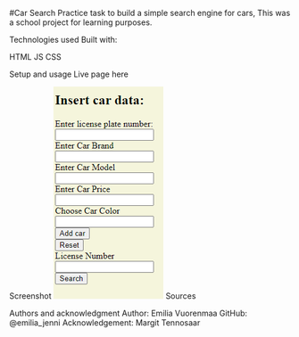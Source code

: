 #Car Search
Practice task to build a simple search engine for cars,
This was a school project for learning purposes.

Technologies used
Built with:

HTML
JS
CSS

Setup and usage
Live page here

Screenshot
![Car Search Screenshot](carsearcj.png)
Sources

Authors and acknowledgment
Author: Emilia Vuorenmaa
GitHub: @emilia_jenni
Acknowledgement:
Margit Tennosaar
